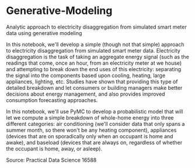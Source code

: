 # Generative-Modeling
Analytic approach to electricity disaggregation from simulated smart meter data using generative modeling

In this notebook, we'll develop a simple (though not that simple) approach to electricity disaggregation from simulated smart meter data. Electricity disaggregation is the task of taking an aggregate energy signal (such as the readings that come, once an hour, from an electricity meter at we house) and attempting to break down the end uses of this electricity: separating the signal into the components based upon cooling, heating, large appliances, lighting, etc. Studies have shown that providing this type of detailed breakdown and let consumers or building managers make better decisions about energy management, and also provides improved consumption forecasting approaches.

In this notebook, we'll use PyMC to develop a probabilistic model that will let we compute a simple breakdown of whole-home energy into three different categories: air conditioning (we'll consider data that only spans a summer month, so there won't be any heating component), appliances (devices that are on sporadically only when an occupant is home and awake), and baseload (devices that are always on, regardless of whether the occupant is home, away, or asleep).

Source: Practical Data Science 16588
